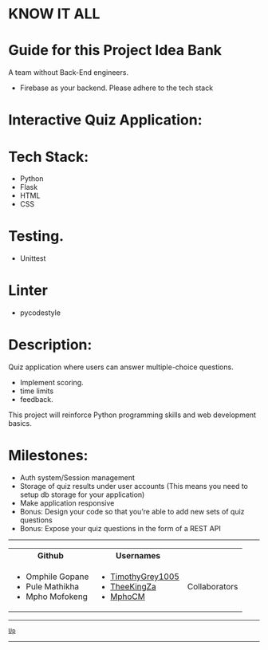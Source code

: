 # KNOW IT ALL
# Guide for this Project Idea Bank

A team without Back-End engineers.
* Firebase as your backend.
Please adhere to the tech stack

# Interactive Quiz Application:

# Tech Stack:
* Python
* Flask
* HTML
* CSS

# Testing.
* Unittest

# Linter
* pycodestyle

# Description:
Quiz application where users can answer multiple-choice questions.
* Implement scoring.
* time limits
* feedback.

This project will reinforce Python programming skills and web development basics.

# Milestones:
* Auth system/Session management
* Storage of quiz results under user accounts (This means you need to setup db storage for your application)
* Make application responsive
* Bonus: Design your code so that you’re able to add new sets of quiz questions
* Bonus: Expose your quiz questions in the form of a REST API

---
<table>
  <th>Github</th> <th>Usernames</th>
  
  <tr>
    <td>
  <ul>
    <li>Omphile Gopane</li> 
    <li>Pule Mathikha</li>
    <li>Mpho Mofokeng</li>
  </ul>
    </td>
    <td>
      <ul>
        <li><a href="https://github.com/TimothyGrey1005">TimothyGrey1005</a></li>
        <li><a href="https://github.com/TheeKingZa">TheeKingZa</a></li>
        <li><a href="https://github.com/MphoCM">MphoCM</a></li>
      </ul>
    </td>
    <td>Collaborators</td>
  </tr>

</table>

---

[`Up`](#know-it-all)

---